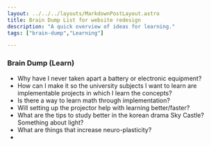 ```yaml
---
layout: ../../../layouts/MarkdownPostLayout.astro
title: Brain Dump List for website redesign
description: "A quick overview of ideas for learning."
tags: ["brain-dump","Learning"]

---
```

### Brain Dump (Learn)

- Why have I never taken apart a battery or electronic equipment?
- How can I make it so the university subjects I want to learn are implementable projects in which I learn the concepts?
- Is there a way to learn math through implementation?
- Will setting up the projector help with learning better/faster?
- What are the tips to study better in the korean drama Sky Castle? Something about light?
- What are things that increase neuro-plasticity?
- 